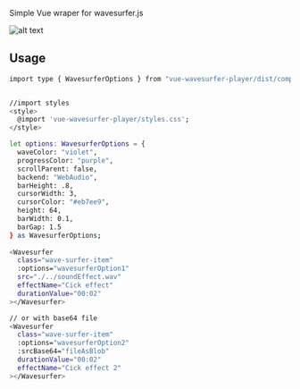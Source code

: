 Simple Vue wraper for wavesurfer.js

![alt text](https://github.com/SetasSan/vue_wavesurfer_player/.gihub/master/Player.png?raw=true)

## Usage
```sh
import type { WavesurferOptions } from "vue-wavesurfer-player/dist/components/WavesurferOptions";


//import styles
<style>
  @import 'vue-wavesurfer-player/styles.css';
</style>

let options: WavesurferOptions = {
  waveColor: "violet",
  progressColor: "purple",
  scrollParent: false,
  backend: "WebAudio",
  barHeight: .8,
  cursorWidth: 3,
  cursorColor: "#eb7ee9",
  height: 64,
  barWidth: 0.1,
  barGap: 1.5
} as WavesurferOptions;
    
<Wavesurfer
  class="wave-surfer-item"
  :options="wavesurferOption1"
  src="./../soundEffect.wav"
  effectName="Cick effect"
  durationValue="00:02"
></Wavesurfer>

// or with base64 file
<Wavesurfer
  class="wave-surfer-item"
  :options="wavesurferOption2"
  :srcBase64="fileAsBlob"
  durationValue="00:02"
  effectName="Cick effect 2"
></Wavesurfer>
```